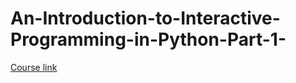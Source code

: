 # An-Introduction-to-Interactive-Programming-in-Python-Part-1-

[Course link](https://class.coursera.org/interactivepython1-003/)
